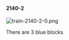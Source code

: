 #### 2140-2
![train-2140-2-0.png](https://github.com/lil-lab/nlvr/raw/master/nlvr/train/images/10/train-2140-2-0.png "train-2140-2-0.png")

There are 3 blue blocks